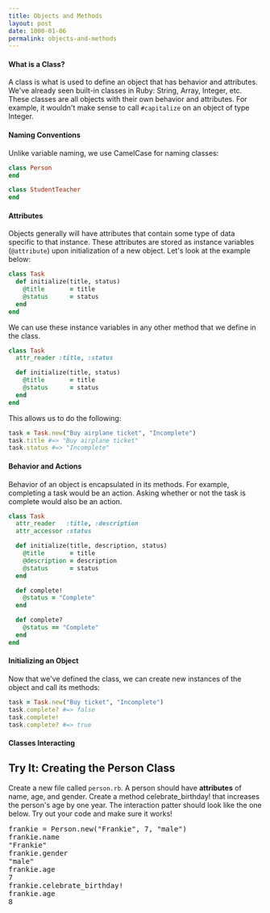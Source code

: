 ```yaml
---
title: Objects and Methods
layout: post
date: 1000-01-06
permalink: objects-and-methods
---
```


<h4>What is a Class?</h4>

A class is what is used to define an object that has behavior and attributes. We've already seen built-in classes in Ruby: String, Array, Integer, etc. These classes are all objects with their own behavior and attributes. For example, it wouldn't make sense to call `#capitalize` on an object of type Integer. 

<h4>Naming Conventions</h4>

Unlike variable naming, we use CamelCase for naming classes:

```ruby
class Person
end

class StudentTeacher
end
```

<h4>Attributes</h4>

Objects generally will have attributes that contain some type of data specific to that instance. These attributes are stored as instance variables (`@attribute`) upon initialization of a new object. Let's look at the example below:

```ruby
class Task
  def initialize(title, status)
    @title       = title
    @status      = status
  end
end
```

We can use these instance variables in any other method that we define in the class. 

```ruby
class Task
  attr_reader :title, :status

  def initialize(title, status)
    @title       = title
    @status      = status
  end
end
```

This allows us to do the following:

```ruby
task = Task.new("Buy airplane ticket", "Incomplete")
task.title #=> "Buy airplane ticket"
task.status #=> "Incomplete"
```

<h4>Behavior and Actions</h4>

Behavior of an object is encapsulated in its methods. For example, completing a task would be an action. Asking whether or not the task is complete would also be an action. 

```ruby
class Task
  attr_reader   :title, :description
  attr_accessor :status

  def initialize(title, description, status)
    @title       = title
    @description = description
    @status      = status
  end

  def complete!
    @status = "Complete"
  end

  def complete?
    @status == "Complete"
  end
end
```

<h4>Initializing an Object</h4>

Now that we've defined the class, we can create new instances of the object and call its methods:

```ruby
task = Task.new("Buy ticket", "Incomplete")
task.complete? #=> false
task.complete!
task.complete? #=> true
```

<h4>Classes Interacting</h4>

<div class="try-it">
<h2>Try It: Creating the Person Class</h2>

<p>Create a new file called <code>person.rb</code>. A person should have <b>attributes</b> of name, age, and gender. Create a method celebrate_birthday! that increases the person's age by one year. The interaction patter should look like the one below. Try out your code and make sure it works!</p>
<pre>frankie = Person.new("Frankie", 7, "male")
frankie.name
"Frankie"
frankie.gender
"male"
frankie.age
7
frankie.celebrate_birthday!
frankie.age
8
</pre>
</div>

